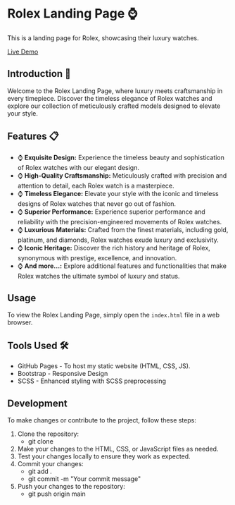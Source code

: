 # Rolex Landing Page ⌚️

This is a landing page for Rolex, showcasing their luxury watches.

[Live Demo](https://ayesha-siddiquaa.github.io/Rolex_LandinPage/)

## Introduction 🚀

Welcome to the Rolex Landing Page, where luxury meets craftsmanship in every timepiece. Discover the timeless elegance of Rolex watches and explore our collection of meticulously crafted models designed to elevate your style.

## Features 📋

- ⌚️ **Exquisite Design:** Experience the timeless beauty and sophistication of Rolex watches with our elegant design.
- ⌚️ **High-Quality Craftsmanship:** Meticulously crafted with precision and attention to detail, each Rolex watch is a masterpiece.
- ⌚️ **Timeless Elegance:** Elevate your style with the iconic and timeless designs of Rolex watches that never go out of fashion.
- ⌚️ **Superior Performance:** Experience superior performance and reliability with the precision-engineered movements of Rolex watches.
- ⌚️ **Luxurious Materials:** Crafted from the finest materials, including gold, platinum, and diamonds, Rolex watches exude luxury and exclusivity.
- ⌚️ **Iconic Heritage:** Discover the rich history and heritage of Rolex, synonymous with prestige, excellence, and innovation.
- ⌚️ **And more...:** Explore additional features and functionalities that make Rolex watches the ultimate symbol of luxury and status.

## Usage

To view the Rolex Landing Page, simply open the `index.html` file in a web browser.

## Tools Used 🛠️

- GitHub Pages - To host my static website (HTML, CSS, JS).
- Bootstrap - Responsive Design
- SCSS - Enhanced styling with SCSS preprocessing

## Development

To make changes or contribute to the project, follow these steps:

1. Clone the repository:
      - git clone <repository-url>
2. Make your changes to the HTML, CSS, or JavaScript files as needed.
3. Test your changes locally to ensure they work as expected.
4. Commit your changes:
      - git add .
      - git commit -m "Your commit message"
5. Push your changes to the repository:
      - git push origin main
